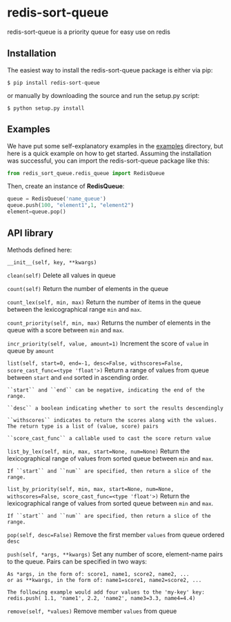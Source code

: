 # redis-sort-queue

redis-sort-queue is a priority queue for easy use on redis

Installation
------------
The easiest way to install the redis-sort-queue package is either via pip:

```
$ pip install redis-sort-queue
```

or manually by downloading the source and run the setup.py script:

```
$ python setup.py install
```

Examples
--------
We have put some self-explanatory examples in the [examples](https://github.com/yordanglez/redis-sort-queue/tree/master/example) directory, but here is a quick example on how to get started. Assuming the installation was successful, you can import the redis-sort-queue package like this:

```python
from redis_sort_queue.redis_queue import RedisQueue
```

Then, create an instance of **RedisQueue**:

```python
queue = RedisQueue('name_queue')
queue.push(100, "element1",1, "element2")
element=queue.pop()
```

API library
------------

Methods defined here:

```__init__(self, key, **kwargs)```

```clean(self)```
    Delete all values in queue

```count(self)```
    Return the number of elements in the queue

```count_lex(self, min, max)```
    Return the number of items in the queue between the
    lexicographical range ``min`` and ``max``.

```count_priority(self, min, max)```
    Returns the number of elements in the queue with
    a score between ``min`` and ``max``.

```incr_priority(self, value, amount=1)```
    Increment the score of ``value`` in queue by ``amount``

```list(self, start=0, end=-1, desc=False, withscores=False, score_cast_func=<type 'float'>)```
    Return a range of values from queue between
    ``start`` and ``end`` sorted in ascending order.
     
    ``start`` and ``end`` can be negative, indicating the end of the range.
     
    ``desc`` a boolean indicating whether to sort the results descendingly
     
    ``withscores`` indicates to return the scores along with the values.
    The return type is a list of (value, score) pairs
     
    ``score_cast_func`` a callable used to cast the score return value

```list_by_lex(self, min, max, start=None, num=None)```
    Return the lexicographical range of values from sorted queue
    between ``min`` and ``max``.
     
    If ``start`` and ``num`` are specified, then return a slice of the
    range.

```list_by_priority(self, min, max, start=None, num=None, withscores=False, score_cast_func=<type 'float'>)```
    Return the lexicographical range of values from sorted queue
    between ``min`` and ``max``.
     
    If ``start`` and ``num`` are specified, then return a slice of the
    range.

```pop(self, desc=False)```
    Remove the first member ``values`` from queue ordered ``desc``

```push(self, *args, **kwargs)```
    Set any number of score, element-name pairs to the queue. Pairs
    can be specified in two ways:
     
    As *args, in the form of: score1, name1, score2, name2, ...
    or as **kwargs, in the form of: name1=score1, name2=score2, ...
     
    The following example would add four values to the 'my-key' key:
    redis.push( 1.1, 'name1', 2.2, 'name2', name3=3.3, name4=4.4)

```remove(self, *values)```
    Remove member ``values`` from queue

